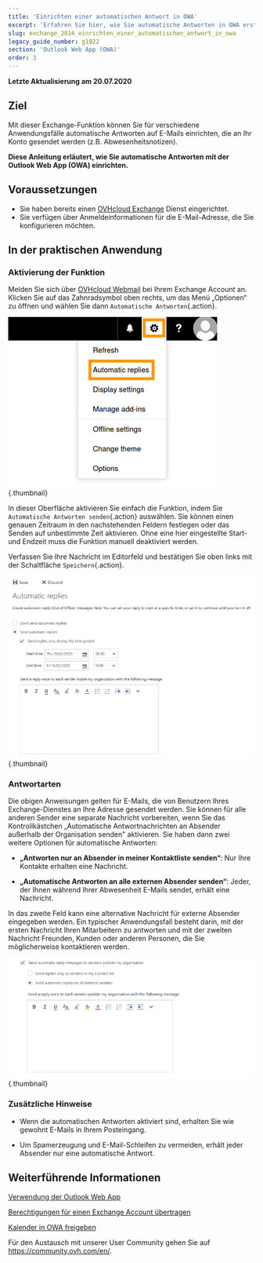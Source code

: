 ```yaml
---
title: 'Einrichten einer automatischen Antwort in OWA'
excerpt: 'Erfahren Sie hier, wie Sie automatische Antworten in OWA erstellen'
slug: exchange_2016_einrichten_einer_automatischen_antwort_in_owa
legacy_guide_number: g1922
section: 'Outlook Web App (OWA)'
order: 3
---
```


**Letzte Aktualisierung am 20.07.2020**

## Ziel

Mit dieser Exchange-Funktion können Sie für verschiedene Anwendungsfälle automatische Antworten auf E-Mails einrichten, die an Ihr Konto gesendet werden (z.B. Abwesenheitsnotizen).

**Diese Anleitung erläutert, wie Sie automatische Antworten mit der Outlook Web App (OWA) einrichten.**


## Voraussetzungen

- Sie haben bereits einen [OVHcloud Exchange](https://www.ovhcloud.com/de/emails/hosted-exchange/) Dienst eingerichtet.
- Sie verfügen über Anmeldeinformationen für die E-Mail-Adresse, die Sie konfigurieren möchten.


## In der praktischen Anwendung

### Aktivierung der Funktion

Melden Sie sich über [OVHcloud Webmail](https://www.ovh.de/mail) bei Ihrem Exchange Account an. Klicken Sie auf das Zahnradsymbol oben rechts, um das Menü „Optionen“ zu öffnen und wählen Sie dann `Automatische Antworten`{.action}.

![owaoptions](images/exchange-autorep-step1.png){.thumbnail}

In dieser Oberfläche aktivieren Sie einfach die Funktion, indem Sie `Automatische Antworten senden`{.action} auswählen. Sie können einen genauen Zeitraum in den nachstehenden Feldern festlegen oder das Senden auf unbestimmte Zeit aktivieren. Ohne eine hier eingestellte Start- und Endzeit muss die Funktion manuell deaktiviert werden. 

Verfassen Sie Ihre Nachricht im Editorfeld und bestätigen Sie oben links mit der Schaltfläche `Speichern`{.action}.

![owaautoreply](images/exchange-autorep-step2.png){.thumbnail}


### Antwortarten

Die obigen Anweisungen gelten für E-Mails, die von Benutzern Ihres Exchange-Dienstes an Ihre Adresse gesendet werden. Sie können für alle anderen Sender eine separate Nachricht vorbereiten, wenn Sie das Kontrollkästchen „Automatische Antwortnachrichten an Absender außerhalb der Organisation senden" aktivieren. Sie haben dann zwei weitere Optionen für automatische Antworten:

- **„Antworten nur an Absender in meiner Kontaktliste senden“**: Nur Ihre Kontakte erhalten eine Nachricht.

- **„Automatische Antworten an alle externen Absender senden“**: Jeder, der Ihnen während Ihrer Abwesenheit E-Mails sendet, erhält eine Nachricht.

In das zweite Feld kann eine alternative Nachricht für externe Absender eingegeben werden. Ein typischer Anwendungsfall besteht darin, mit der ersten Nachricht Ihren Mitarbeitern zu antworten und mit der zweiten Nachricht Freunden, Kunden oder anderen Personen, die Sie möglicherweise kontaktieren werden.

![owaaddreply](images/exchange-autorep-step3.png){.thumbnail}


### Zusätzliche Hinweise

- Wenn die automatischen Antworten aktiviert sind, erhalten Sie wie gewohnt E-Mails in Ihrem Posteingang.

- Um Spamerzeugung und E-Mail-Schleifen zu vermeiden, erhält jeder Absender nur eine automatische Antwort.


## Weiterführende Informationen

[Verwendung der Outlook Web App](../exchange_2016_verwendung_der_outlook_web_app/)

[Berechtigungen für einen Exchange Account übertragen](../exchange_2013_send_as_versand_als/)

[Kalender in OWA freigeben](../exchange_2016_einen_kalender_via_owa_webmail_freigeben/)

Für den Austausch mit unserer User Community gehen Sie auf <https://community.ovh.com/en/>.